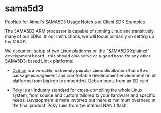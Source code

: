 sama5d3
=======

PubNub for Atmel's SAMA5D3 Usage Notes and Client SDK Examples

The SAMA5D3 ARM processor is capable of running Linux and transitively
many of our SDKs.  In our instructions, we will focus primarily on
setting up the C SDK.

We document setup of two Linux platforms on the "SAMA5D3 Xplained"
development board - this should also serve as a good base for any
other SAMA5D3-based Linux platforms:

  * [Debian](HOWTO-Debian.md) is a versatile, extremely popular Linux
    distribution that offers package management and comfortable
    development environment on all platforms from big iron to embedded.
    Debian boots from an SD card.

  * [Poky](HOWTO-Poky.md) is an industry standard for cross-compiling
    the whole Linux system, from source and custom tailored to your
    hardware and specific needs.  Development is more involved but
    there is minimum overhead in the final product.  Poky runs from
    the internal NAND flash.
